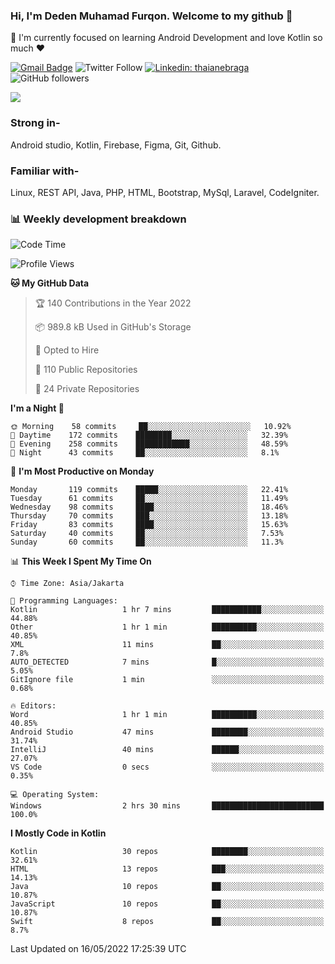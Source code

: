 ### Hi, I'm Deden Muhamad Furqon. Welcome to my github 👋

<!--
**furqoncreative/furqoncreative** is a ✨ _special_ ✨ repository because its `README.md` (this file) appears on your GitHub profile.

Here are some ideas to get you started:

- 🔭 I’m currently working on ...
- 👯 I’m looking to collaborate on ...
- 🤔 I’m looking for help with ...
- 💬 Ask me about ...
- 📫 How to reach me: ...
- 😄 Pronouns: ...
- ⚡ Fun fact: ...
-->

  🌱 I'm currently focused on learning Android Development and love Kotlin so much ❤ 

[![Gmail Badge](https://img.shields.io/badge/-furqoncreative24@gmail.com-c14438?style=flat-square&logo=Gmail&logoColor=white&link=mailto:furqoncreative24@gmail.com)](mailto:furqoncreative24@gmail.com)
![Twitter Follow](https://img.shields.io/twitter/follow/furqoncreative?label=Follow)
[![Linkedin: thaianebraga](https://img.shields.io/badge/-Deden_Muhamad_Furqon-blue?style=flat-square&logo=Linkedin&logoColor=white&link=https://www.linkedin.com/in/anmol-p-singh/)](https://www.linkedin.com/in/furqoncreative/)
![GitHub followers](https://img.shields.io/github/followers/furqoncreative?label=Follow&style=social)

<img src="https://github-readme-stats.sera5-dev.vercel.app/api?username=furqoncreative&hide=stars&show_icons=true&count_private=true&include_all_commits=true&title_color=#008080&icon_color=#008080&hide_border=true" width="">

### Strong in-

Android studio, Kotlin, Firebase, Figma, Git, Github.

### Familiar with-
Linux, REST API, Java, PHP, HTML, Bootstrap, MySql, Laravel, CodeIgniter.

### 📊 Weekly development breakdown

<!--START_SECTION:waka-->
![Code Time](http://img.shields.io/badge/Code%20Time-0%20secs-blue)

![Profile Views](http://img.shields.io/badge/Profile%20Views-0-blue)

**🐱 My GitHub Data** 

> 🏆 140 Contributions in the Year 2022
 > 
> 📦 989.8 kB Used in GitHub's Storage 
 > 
> 💼 Opted to Hire
 > 
> 📜 110 Public Repositories 
 > 
> 🔑 24 Private Repositories  
 > 
**I'm a Night 🦉** 

```text
🌞 Morning    58 commits     ██░░░░░░░░░░░░░░░░░░░░░░░   10.92% 
🌆 Daytime    172 commits    ████████░░░░░░░░░░░░░░░░░   32.39% 
🌃 Evening    258 commits    ████████████░░░░░░░░░░░░░   48.59% 
🌙 Night      43 commits     ██░░░░░░░░░░░░░░░░░░░░░░░   8.1%

```
📅 **I'm Most Productive on Monday** 

```text
Monday       119 commits    █████░░░░░░░░░░░░░░░░░░░░   22.41% 
Tuesday      61 commits     ██░░░░░░░░░░░░░░░░░░░░░░░   11.49% 
Wednesday    98 commits     ████░░░░░░░░░░░░░░░░░░░░░   18.46% 
Thursday     70 commits     ███░░░░░░░░░░░░░░░░░░░░░░   13.18% 
Friday       83 commits     ████░░░░░░░░░░░░░░░░░░░░░   15.63% 
Saturday     40 commits     ██░░░░░░░░░░░░░░░░░░░░░░░   7.53% 
Sunday       60 commits     ██░░░░░░░░░░░░░░░░░░░░░░░   11.3%

```


📊 **This Week I Spent My Time On** 

```text
⌚︎ Time Zone: Asia/Jakarta

💬 Programming Languages: 
Kotlin                   1 hr 7 mins         ███████████░░░░░░░░░░░░░░   44.88% 
Other                    1 hr 1 min          ██████████░░░░░░░░░░░░░░░   40.85% 
XML                      11 mins             ██░░░░░░░░░░░░░░░░░░░░░░░   7.8% 
AUTO_DETECTED            7 mins              █░░░░░░░░░░░░░░░░░░░░░░░░   5.05% 
GitIgnore file           1 min               ░░░░░░░░░░░░░░░░░░░░░░░░░   0.68%

🔥 Editors: 
Word                     1 hr 1 min          ██████████░░░░░░░░░░░░░░░   40.85% 
Android Studio           47 mins             ████████░░░░░░░░░░░░░░░░░   31.74% 
IntelliJ                 40 mins             ██████░░░░░░░░░░░░░░░░░░░   27.07% 
VS Code                  0 secs              ░░░░░░░░░░░░░░░░░░░░░░░░░   0.35%

💻 Operating System: 
Windows                  2 hrs 30 mins       █████████████████████████   100.0%

```

**I Mostly Code in Kotlin** 

```text
Kotlin                   30 repos            ████████░░░░░░░░░░░░░░░░░   32.61% 
HTML                     13 repos            ███░░░░░░░░░░░░░░░░░░░░░░   14.13% 
Java                     10 repos            ██░░░░░░░░░░░░░░░░░░░░░░░   10.87% 
JavaScript               10 repos            ██░░░░░░░░░░░░░░░░░░░░░░░   10.87% 
Swift                    8 repos             ██░░░░░░░░░░░░░░░░░░░░░░░   8.7%

```



 Last Updated on 16/05/2022 17:25:39 UTC
<!--END_SECTION:waka-->
